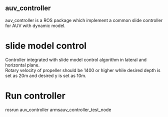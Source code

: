 ## auv_controller  
auv_controller is a ROS package which implement a common slide controller for AUV with dynamic model.  

# slide model control  
Controller integrated with slide model control algorithm in lateral and horizontal plane.  
Rotary velocity of propeller should be 1400 or higher while desired depth is set as 20m and desired y is set as 10m.  

# Run controller  
rosrun auv_controller armsauv_controller_test_node  
